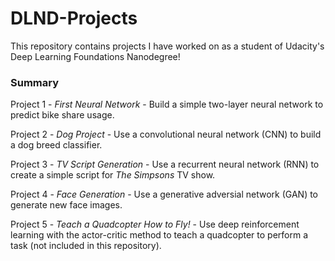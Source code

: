 # DLND-Projects
This repository contains projects I have worked on as a student of Udacity's Deep Learning Foundations Nanodegree!

### Summary
Project 1 - *First Neural Network* - Build a simple two-layer neural network to predict bike share usage.

Project 2 - *Dog Project* - Use a convolutional neural network (CNN) to build a dog breed classifier.

Project 3 - *TV Script Generation* - Use a recurrent neural network (RNN) to create a simple script for *The Simpsons* TV show.

Project 4 - *Face Generation* - Use a generative adversial network (GAN) to generate new face images.

Project 5 - *Teach a Quadcopter How to Fly!* - Use deep reinforcement learning with the actor-critic method to teach a quadcopter to perform a task (not included in this repository).
